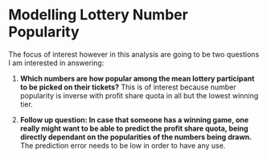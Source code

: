 # Modelling Lottery Number Popularity
 
The focus of interest however in this analysis are going to be two questions I am interested in answering:

1. <strong>Which numbers are how popular among the mean lottery participant to be picked on their tickets?</strong> This is of interest because number popularity is inverse with profit share quota in all but the lowest winning tier.
  
2. <strong>Follow up question: In case that someone has a winning game, one really might want to be able to predict the profit share quota, being directly dependant on the popularities of the numbers being drawn.</strong> The prediction error needs to be low in order to have any use.
